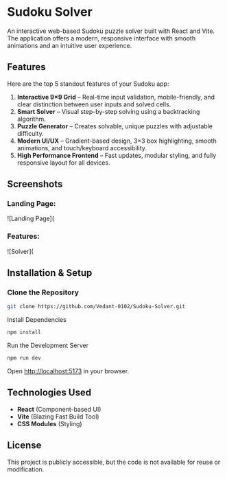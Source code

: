 # Sudoku Solver

An interactive web-based Sudoku puzzle solver built with React and Vite. The application offers a modern, responsive interface with smooth animations and an intuitive user experience.

## Features

Here are the top 5 standout features of your Sudoku app:

1. **Interactive 9×9 Grid** – Real-time input validation, mobile-friendly, and clear distinction between user inputs and solved cells.
2. **Smart Solver** – Visual step-by-step solving using a backtracking algorithm.
3. **Puzzle Generator** – Creates solvable, unique puzzles with adjustable difficulty.
4. **Modern UI/UX** – Gradient-based design, 3×3 box highlighting, smooth animations, and touch/keyboard accessibility.
5. **High Performance Frontend** – Fast updates, modular styling, and fully responsive layout for all devices.


## Screenshots

### Landing Page:
![Landing Page](

### Features:
![Solver](

## Installation & Setup

### Clone the Repository
```sh
git clone https://github.com/Vedant-0102/Sudoku-Solver.git
```

Install Dependencies
```sh
npm install
```

Run the Development Server
```sh
npm run dev
```

Open [http://localhost:5173](http://localhost:5173) in your browser.


## Technologies Used
- **React** (Component-based UI)
- **Vite** (Blazing Fast Build Tool)
- **CSS Modules** (Styling)

## License
This project is publicly accessible, but the code is not available for reuse or modification.

